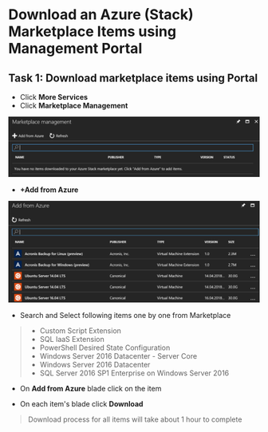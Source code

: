 # Download an Azure (Stack) Marketplace Items using Management Portal

## Task 1: Download marketplace items using Portal
 * Click **More Services** 
 * Click **Marketplace Management**
 
 ![img1](img/marketplace_1.png)
 
 * **+Add from Azure**
 
 ![img2](img/marketplace_2.png)

 * Search and Select following items one by one from Marketplace

> - Custom Script Extension
> - SQL IaaS Extension
> - PowerShell Desired State Configuration
> - Windows Server 2016 Datacenter - Server Core
> - Windows Server 2016 Datacenter
> - SQL Server 2016 SP1 Enterprise on Windows Server 2016

* On **Add from Azure** blade click on the item

* On each item's blade click **Download**


 > Download process for all items will take about 1 hour to complete
